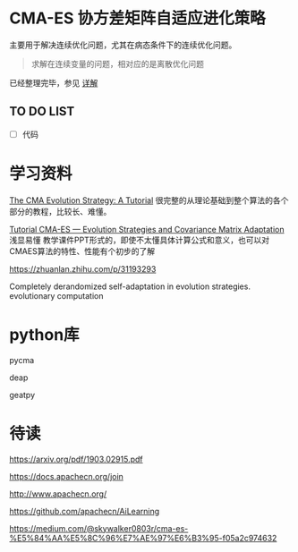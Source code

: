 # CMA-ES 协方差矩阵自适应进化策略

主要用于解决连续优化问题，尤其在病态条件下的连续优化问题。

> 求解在连续变量的问题，相对应的是离散优化问题



已经整理完毕，参见 [详解](./detail.md)

## TO DO LIST

- [ ] 代码

# 学习资料

[The CMA Evolution Strategy: A Tutorial](https://arxiv.org/abs/1604.00772) 很完整的从理论基础到整个算法的各个部分的教程，比较长、难懂。

[Tutorial CMA-ES — Evolution Strategies and Covariance Matrix Adaptation](http://www.cmap.polytechnique.fr/~nikolaus.hansen/gecco2013-CMA-ES-tutorial.pdf) 浅显易懂 教学课件PPT形式的，即使不太懂具体计算公式和意义，也可以对CMAES算法的特性、性能有个初步的了解



https://zhuanlan.zhihu.com/p/31193293



Completely derandomized self-adaptation in evolution strategies. evolutionary computation

# python库

pycma

deap

geatpy



# 待读

https://arxiv.org/pdf/1903.02915.pdf

https://docs.apachecn.org/join

http://www.apachecn.org/

https://github.com/apachecn/AiLearning

https://medium.com/@skywalker0803r/cma-es-%E5%84%AA%E5%8C%96%E7%AE%97%E6%B3%95-f05a2c974632





